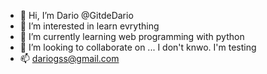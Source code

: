 - 👋 Hi, I’m Dario @GitdeDario
- 👀 I’m interested in learn evrything
- 🌱 I’m currently learning web programming with python
- 💞️ I’m looking to collaborate on ... I don't knwo. I'm testing
- 📫 dariogss@gmail.com

<!---
GitdeDario/GitdeDario is a ✨ special ✨ repository because its `README.md` (this file) appears on your GitHub profile.
You can click the Preview link to take a look at your changes.
--->
